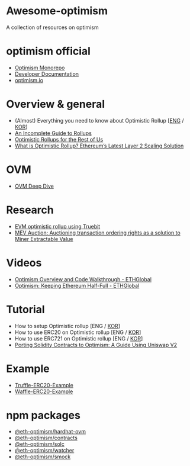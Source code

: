 # Awesome-optimism
A collection of resources on optimism

# optimism official

* [Optimism Monorepo](https://github.com/ethereum-optimism/optimism)
* [Developer Documentation](https://community.optimism.io/docs/)
* [optimism.io](https://optimism.io/) 

# Overview & general

* (Almost) Everything you need to know about Optimistic Rollup [[ENG](https://research.paradigm.xyz/rollups) / [KOR](https://medium.com/onther-tech/almost-everything-you-need-to-know-about-optimistic-rollup-aa4eea74c2ad)]
* [An Incomplete Guide to Rollups](https://vitalik.ca/general/2021/01/05/rollup.html)
* [Optimistic Rollups for the Rest of Us](https://coinmarketcap.com/alexandria/article/optimistic-rollups-for-the-rest-of-us)
* [What is Optimistic Rollup? Ethereum’s Latest Layer 2 Scaling Solution](https://ethgasstation.info/blog/what-is-optimistic-rollup-ethereums-latest-layer-2-scaling-solution/)

# OVM

* [OVM Deep Dive](https://medium.com/ethereum-optimism/ovm-deep-dive-a300d1085f52)

# Research

* [EVM optimistic rollup using Truebit](https://ethresear.ch/t/evm-optimistic-rollup-using-truebit/9318)
* [MEV Auction: Auctioning transaction ordering rights as a solution to Miner Extractable Value](https://ethresear.ch/t/mev-auction-auctioning-transaction-ordering-rights-as-a-solution-to-miner-extractable-value/6788)

# Videos

* [Optimism Overview and Code Walkthrough - ETHGlobal](https://www.youtube.com/watch?v=AHYSZ51ATWQ)
* [Optimism: Keeping Ethereum Half-Full - ETHGlobal](https://www.youtube.com/watch?v=eYeOW4ePgZE)

# Tutorial

* How to setup Optimistic rollup [ENG / [KOR](https://medium.com/onther-tech/%EC%98%B5%ED%8B%B0%EB%AF%B8%EC%8A%A4%ED%8B%B1-%EB%A1%A4%EC%97%85-%EC%82%AC%EC%9A%A9%ED%95%98%EA%B8%B0-390cd737c02f)]
* How to use ERC20 on Optimistic rollup [ENG / [KOR](https://medium.com/onther-tech/%EC%98%B5%ED%8B%B0%EB%AF%B8%EC%8A%A4%ED%8B%B1-%EB%A1%A4%EC%97%85%EC%97%90%EC%84%9C-erc20-%EC%82%AC%EC%9A%A9%ED%95%98%EA%B8%B0-bc774f94d8b3)]
* How to use ERC721 on Optimistic rollup [ENG / [KOR](https://medium.com/onther-tech/%EC%98%B5%ED%8B%B0%EB%AF%B8%EC%8A%A4%ED%8B%B1-%EB%A1%A4%EC%97%85%EC%97%90%EC%84%9C-erc721-%EC%82%AC%EC%9A%A9%ED%95%98%EA%B8%B0-bb647362ec5d)]
* [Porting Solidity Contracts to Optimism: A Guide Using Uniswap V2](https://github.com/ScopeLift/ovm-uniswap-v2-core#porting-solidity-contracts-to-optimism-a-guide-using-uniswap-v2)



# Example

* [Truffle-ERC20-Example](https://github.com/ethereum-optimism/Waffle-ERC20-Example)
* [Waffle-ERC20-Example](https://github.com/ethereum-optimism/Waffle-ERC20-Example)

# npm packages

* [@eth-optimism/hardhat-ovm](https://github.com/ethereum-optimism/optimism/tree/master/packages/hardhat-ovm) 
* [@eth-optimism/contracts](https://github.com/ethereum-optimism/optimism/tree/master/packages/contracts) 
* [@eth-optimism/solc](https://github.com/ethereum-optimism/solc-js)
* [@eth-optimism/watcher](https://github.com/ethereum-optimism/optimism/tree/develop/packages/core-utils)
* [@eth-optimism/smock](https://github.com/ethereum-optimism/optimism/tree/develop/packages/smock)
